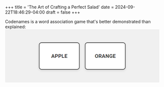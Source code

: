 +++
title = 'The Art of Crafting a Perfect Salad'
date = 2024-09-22T18:46:29-04:00
draft = false
+++

Codenames is a word association game that's better demonstrated than explained:
 ![Red Team target words "Apple" and "Orange"](static/img/example1.png)
